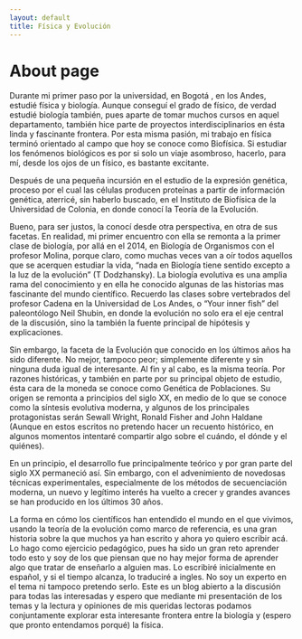 ```yaml
---
layout: default
title: Física y Evolución
---
```

# About page

Durante mi primer paso por la universidad, en Bogotá , en los Andes, estudié física y biología. Aunque conseguí el grado de físico, de verdad estudié biología también, pues aparte de tomar muchos cursos en aquel departamento, también hice parte de proyectos interdisciplinarios en ésta linda y fascinante frontera. Por esta misma pasión, mi trabajo en física terminó orientado al campo que hoy se conoce como Biofísica. Si estudiar los fenómenos biológicos es por si solo un viaje asombroso, hacerlo, para mí, desde los ojos de un físico, es bastante excitante.

Después de una pequeña incursión en el estudio de la expresión genética, proceso por el cual las células producen proteínas a partir de información genética, aterricé, sin haberlo buscado, en el Instituto de Biofísica de la Universidad de Colonia, en donde conocí la Teoría de la Evolución.

Bueno, para ser justos, la conocí desde otra perspectiva, en otra de sus facetas. En realidad, mi primer encuentro con ella se remonta a la primer clase de biología, por allá en el 2014, en Biología de Organismos con el profesor Molina, porque claro, como muchas veces van a oír todos aquellos que se acerquen estudiar la vida, “nada en Biología tiene sentido excepto a la luz de la evolución” (T Dodzhansky).
La biología evolutiva es una amplia rama del conocimiento y en ella he conocido algunas de las historias mas fascinante del mundo científico. Recuerdo las clases sobre vertebrados del profesor Cadena en la Universidad de Los Andes, o “Your inner fish” del paleontólogo Neil Shubin, en donde la evolución no solo era el eje central de la discusión, sino la también la fuente principal de hipótesis y explicaciones.

Sin embargo, la faceta de la Evolución que conocido en los últimos años ha sido diferente. No mejor, tampoco peor; simplemente diferente y sin ninguna duda igual de interesante. Al fin y al cabo, es la misma teoría. Por razones históricas, y también en parte por su principal objeto de estudio, ésta cara de la moneda se conoce como Genética de Poblaciones. Su origen se remonta a principios del siglo XX, en medio de lo que se conoce como la síntesis evolutiva moderna, y algunos de los principales protagonistas serán Sewall Wright, Ronald Fisher and John Haldane (Aunque en estos escritos no pretendo hacer un recuento histórico, en algunos momentos intentaré compartir algo sobre el cuándo, el dónde y el quiénes).

En un principio, el desarrollo fue principalmente teórico y por gran parte del siglo XX permaneció así. Sin embargo, con el advenimiento de novedosas técnicas experimentales, especialmente de los métodos de secuenciación moderna, un nuevo y legítimo interés ha vuelto a crecer y grandes avances se han producido en los últimos 30 años.

La forma en cómo los científicos han entendido el mundo en el que vivimos, usando la teoría de la evolución como marco de referencia, es una gran historia sobre la que muchos ya han escrito y ahora yo quiero escribir acá. Lo hago como ejercicio pedagógico, pues ha sido un gran reto aprender todo esto y soy de los que piensan que no hay mejor forma de aprender algo que tratar de enseñarlo a alguien mas. Lo escribiré inicialmente en español, y si el tiempo alcanza, lo traduciré a ingles. No soy un experto en el tema ni tampoco pretendo serlo. Este es un blog abierto a la discusión para todas las interesadas y espero que mediante mi presentación de los temas y la lectura y opiniones de mis queridas lectoras podamos conjuntamente explorar esta interesante frontera entre la biología y (espero que pronto entendamos porqué) la física.